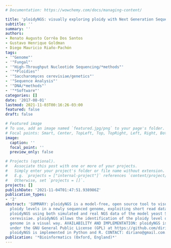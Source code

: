 ```yaml
---
# Documentation: https://wowchemy.com/docs/managing-content/

title: 'ploidyNGS: visually exploring ploidy with Next Generation Sequencing data.'
subtitle: ''
summary: ''
authors:
- Renato Augusto Corrêa Dos Santos
- Gustavo Henrique Goldman
- Diego Mauricio Riaño-Pachón
tags:
- '"Genome"'
- '"Fungal"'
- '"High-Throughput Nucleotide Sequencing/*methods"'
- '"*Ploidies"'
- '"Saccharomyces cerevisiae/genetics"'
- '"Sequence Analysis"'
- '"DNA/*methods"'
- '"*Software"'
categories: []
date: '2017-08-01'
lastmod: 2021-11-03T00:16:26-03:00
featured: false
draft: false

# Featured image
# To use, add an image named `featured.jpg/png` to your page's folder.
# Focal points: Smart, Center, TopLeft, Top, TopRight, Left, Right, BottomLeft, Bottom, BottomRight.
image:
  caption: ''
  focal_point: ''
  preview_only: false

# Projects (optional).
#   Associate this post with one or more of your projects.
#   Simply enter your project's folder or file name without extension.
#   E.g. `projects = ["internal-project"]` references `content/project/deep-learning/index.md`.
#   Otherwise, set `projects = []`.
projects: []
publishDate: '2021-11-04T01:47:51.938986Z'
publication_types:
- '2'
abstract: 'SUMMARY: ploidyNGS is a model-free, open source tool to visualize and explore
  ploidy levels in a newly sequenced genome, exploiting short read data. We tested
  ploidyNGS using both simulated and real NGS data of the model yeast Saccharomyces
  cerevisiae. ploidyNGS allows the identification of the ploidy level of a newly sequenced
  genome in a visual way. AVAILABILITY AND IMPLEMENTATION: ploidyNGS is available
  under the GNU General Public License (GPL) at https://github.com/diriano/ploidyNGS.
  ploidyNGS is implemented in Python and R. CONTACT: diriano@gmail.com.'
publication: '*Bioinformatics (Oxford, England)*'
---
```


